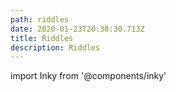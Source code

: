 ```yaml
---
path: riddles
date: 2020-01-23T20:30:30.713Z
title: Riddles
description: Riddles
---
```

import Inky from '@components/inky'

<Inky src="riddles"></Inky>
